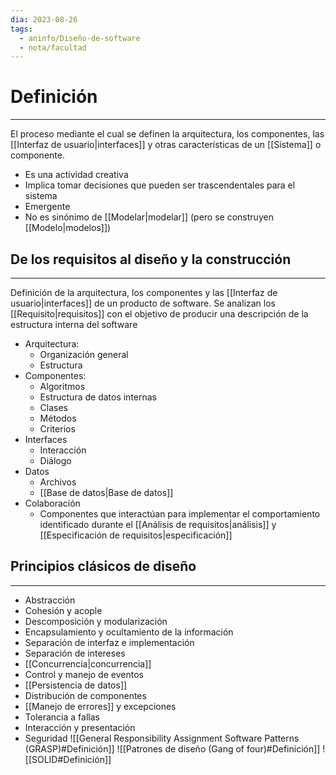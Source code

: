 ```yaml
---
dia: 2023-08-26
tags:
  - aninfo/Diseño-de-software
  - nota/facultad
---
```

# Definición
---
El proceso mediante el cual se definen la arquitectura, los componentes, las [[Interfaz de usuario|interfaces]] y otras características de un [[Sistema]] o componente.
* Es una actividad creativa
* Implica tomar decisiones que pueden ser trascendentales para el sistema
* Emergente
* No es sinónimo de [[Modelar|modelar]] (pero se construyen [[Modelo|modelos]])

## De los requisitos al diseño y la construcción
---
Definición de la arquitectura, los componentes y las [[Interfaz de usuario|interfaces]] de un producto de software. Se analizan los [[Requisito|requisitos]] con el objetivo de producir una descripción de la estructura interna del software

* Arquitectura: 
	* Organización general
	* Estructura
* Componentes:
	* Algoritmos
	* Estructura de datos internas
	* Clases
	* Métodos
	* Criterios
* Interfaces
	* Interacción
	* Diálogo
* Datos
	* Archivos
	* [[Base de datos|Base de datos]]
* Colaboración
	* Componentes que interactúan para implementar el comportamiento identificado durante el [[Análisis de requisitos|análisis]] y [[Especificación de requisitos|especificación]]

## Principios clásicos de diseño
---
* Abstracción
* Cohesión y acople
* Descomposición y modularización
* Encapsulamiento y ocultamiento de la información
* Separación de interfaz e implementación
* Separación de intereses
* [[Concurrencia|concurrencia]]
* Control y manejo de eventos
* [[Persistencia de datos]]
* Distribución de componentes
* [[Manejo de errores]] y excepciones
* Tolerancia a fallas
* Interacción y presentación
* Seguridad
![[General Responsibility Assignment Software Patterns (GRASP)#Definición]]
![[Patrones de diseño (Gang of four)#Definición]]
![[SOLID#Definición]]
